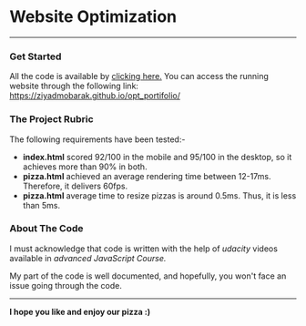 
# Website Optimization
---

### Get Started
All the code is available by [clicking here.](https://github.com/ZiyadMobarak/opt_portifolio)
You can access the running website through the following link:
https://ziyadmobarak.github.io/opt_portifolio/


### The Project Rubric
The following requirements have been tested:-
- **index.html** scored 92/100 in the mobile and 95/100 in the desktop, so it achieves more than 90% in both.
- **pizza.html** achieved an average rendering time between 12-17ms. Therefore, it delivers 60fps.
- **pizza.html** average time to resize pizzas is around 0.5ms. Thus, it is less than 5ms.


### About The Code
I must acknowledge that code is written with the help of _udacity_ videos available in _advanced JavaScript Course._

My part of the code is well documented, and hopefully, you won't face an issue going through the code.

---
**I hope you like and enjoy our pizza :)**
